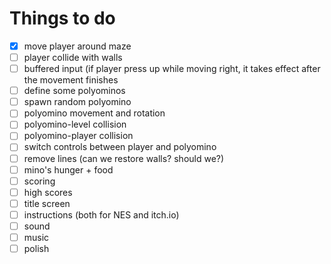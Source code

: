 # Things to do

- [x] move player around maze
- [ ] player collide with walls
- [ ] buffered input (if player press up while moving right, it takes effect after the movement finishes
- [ ] define some polyominos
- [ ] spawn random polyomino
- [ ] polyomino movement and rotation
- [ ] polyomino-level collision
- [ ] polyomino-player collision
- [ ] switch controls between player and polyomino
- [ ] remove lines (can we restore walls? should we?)
- [ ] mino's hunger + food
- [ ] scoring
- [ ] high scores
- [ ] title screen
- [ ] instructions (both for NES and itch.io)
- [ ] sound
- [ ] music
- [ ] polish
